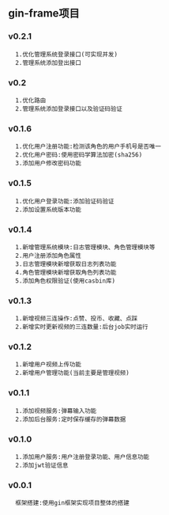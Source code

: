 ## gin-frame项目

### v0.2.1
```
  1.优化管理系统登录接口(可实现并发)
  2.管理系统添加登出接口
```

### v0.2
```
  1.优化路由
  2.管理系统添加登录接口以及验证码验证
```

### v0.1.6
```
  1.优化用户注册功能:检测该角色的用户手机号是否唯一
  2.优化用户密码:使用密码学算法加密(sha256)
  3.添加用户修改密码功能
```

### v0.1.5
```
  1.优化用户登录功能:添加验证码验证
  2.添加设置系统版本功能
```

### v0.1.4
```
  1.新增管理系统模块:日志管理模块、角色管理模块等
  2.用户注册添加角色属性
  3.日志管理模块新增获取日志列表功能
  4.角色管理模块新增获取角色列表功能
  5.添加角色权限验证(使用casbin库)
```

### v0.1.3
```
  1.新增视频三连操作:点赞、投币、收藏、点踩
  2.新增实时更新视频的三连数量:后台job实时运行
```

### v0.1.2
```
  1.新增用户视频上传功能
  2.新增用户管理功能(当前主要是管理视频)
```

### v0.1.1
```
  1.添加视频服务:弹幕输入功能
  2.添加后台服务:定时保存缓存的弹幕数据
```

### v0.1.0
```
  1.添加用户服务:用户注册登录功能、用户信息功能
  2.添加jwt验证信息
```

### v0.0.1
```
  框架搭建:使用gin框架实现项目整体的搭建
```